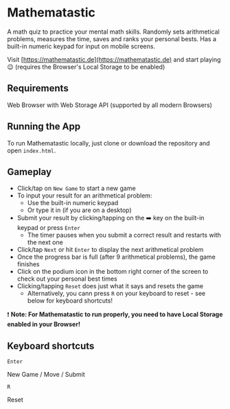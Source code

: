 # Mathematastic

A math quiz to practice your mental math skills. Randomly sets arithmetical problems, measures the time, saves and ranks your personal bests. Has a built-in numeric keypad for input on mobile screens.

Visit [https://mathematastic.de](https://mathematastic.de) and start playing :wink: (requires the Browser's Local Storage to be enabled)

## Requirements

Web Browser with Web Storage API (supported by all modern Browsers)

## Running the App

To run Mathematastic locally, just clone or download the repository and open `index.html`.

## Gameplay

- Click/tap on `New Game` to start a new game
- To input your result for an arithmetical problem:
    - Use the built-in numeric keypad
    - Or type it in (if you are on a desktop)
- Submit your result by clicking/tapping on the :arrow_right: key on the built-in keypad or press `Enter`
    - The timer pauses when you submit a correct result and restarts with the next one
- Click/tap `Next` or hit `Enter` to display the next arithmetical problem
- Once the progress bar is full (after 9 arithmetical problems), the game finishes
- Click on the podium icon in the bottom right corner of the screen to check out your personal best times
- Clicking/tapping `Reset` does just what it says and resets the game
    - Alternatively, you cann press `R` on your keyboard to reset - see below for keyboard shortcuts!

:exclamation: **Note: For Mathematastic to run properly, you need to have Local Storage enabled in your Browser!**

## Keyboard shortcuts

`Enter`   

New Game / Move / Submit   

`R`   

Reset